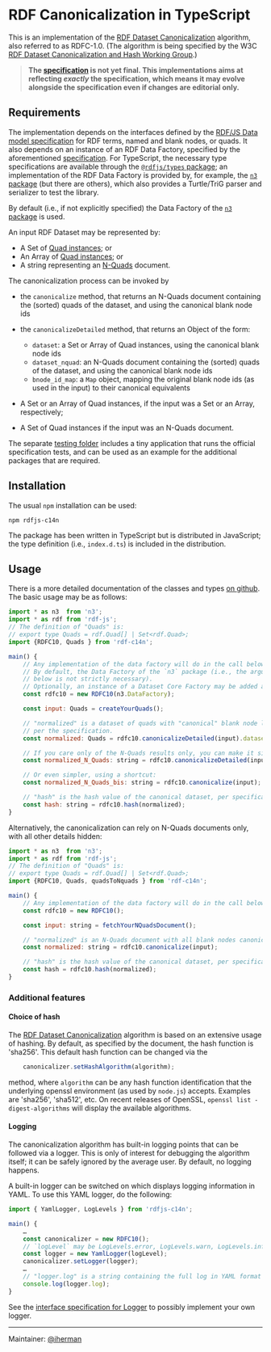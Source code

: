 # RDF Canonicalization in TypeScript

This is an implementation of the [RDF Dataset Canonicalization](https://www.w3.org/TR/rdf-canon/) algorithm, also referred to as RDFC-1.0. (The algorithm is being specified by the W3C [RDF Dataset Canonicalization and Hash Working Group](https://www.w3.org/groups/wg/rch).)

> **The [specification](https://www.w3.org/TR/rdf-canon/) is not yet final. This implementations aims at reflecting _exactly_ the specification, which means it may evolve alongside the specification even if changes are editorial only.**

## Requirements

The implementation depends on the interfaces defined by the [RDF/JS Data model specification](http://rdf.js.org/data-model-spec/) for RDF terms, named and blank nodes, or quads. It also depends on an instance of an RDF Data Factory, specified by the aforementioned [specification](http://rdf.js.org/data-model-spec/#datafactory-interface). For TypeScript, the necessary type specifications are available through the [`@rdfjs/types` package](https://www.npmjs.com/package/@rdfjs/types); an implementation of the RDF Data Factory is provided by, for example, the [`n3` package](https://www.npmjs.com/package/n3) (but there are others), which also provides a Turtle/TriG parser and serializer to test the library.

By default (i.e., if not explicitly specified) the Data Factory of the [`n3` package](https://www.npmjs.com/package/n3) is used.

An input RDF Dataset may be represented by: 

- A Set of [Quad instances](https://rdf.js.org/data-model-spec/#quad-interface); or
- An Array of [Quad instances](https://rdf.js.org/data-model-spec/#quad-interface); or
- A string representing an [N-Quads](http://www.w3.org/TR/n-quads/) document.

The canonicalization process can be invoked by

- the `canonicalize` method, that returns an N-Quads document containing the (sorted) quads of the dataset, and using the canonical blank node ids
- the `canonicalizeDetailed` method, that returns an Object of the form:
  - `dataset`: a Set or Array of Quad instances, using the canonical blank node ids
  - `dataset_nquad`: an N-Quads document containing the (sorted) quads of the dataset, and using the canonical blank node ids
  - `bnode_id_map`: a `Map` object, mapping the original blank node ids (as used in the input) to their canonical equivalents

- A Set or an Array of Quad instances, if the input was a Set or an Array, respectively;
- A Set of Quad instances if the input was an N-Quads document.

The separate [testing folder](https://github.com/iherman/rdfjs-c14n/tree/main/testing) includes a tiny application that runs the official specification tests, and can be used as an example for the additional packages that are required. 

## Installation

The usual `npm` installation can be used:

```
npm rdfjs-c14n
```

The package has been written in TypeScript but is distributed in JavaScript; the type definition (i.e., `index.d.ts`) is included in the distribution.

## Usage

There is a more detailed documentation of the classes and types [on github](https://iherman.github.io/rdfjs-c14n/). The basic usage may be as follows:

```js
import * as n3  from 'n3';
import * as rdf from 'rdf-js';
// The definition of "Quads" is:
// export type Quads = rdf.Quad[] | Set<rdf.Quad>; 
import {RDFC10, Quads } from 'rdf-c14n';

main() {
    // Any implementation of the data factory will do in the call below.
    // By default, the Data Factory of the `n3` package (i.e., the argument in the call
    // below is not strictly necessary).
    // Optionally, an instance of a Dataset Core Factory may be added as a second argument.
    const rdfc10 = new RDFC10(n3.DataFactory);  

    const input: Quads = createYourQuads();

    // "normalized" is a dataset of quads with "canonical" blank node labels
    // per the specification. 
    const normalized: Quads = rdfc10.canonicalizeDetailed(input).dataset;

    // If you care only of the N-Quads results only, you can make it simpler
    const normalized_N_Quads: string = rdfc10.canonicalizeDetailed(input).dataset_nquad;

    // Or even simpler, using a shortcut:
    const normalized_N_Quads_bis: string = rdfc10.canonicalize(input);

    // "hash" is the hash value of the canonical dataset, per specification
    const hash: string = rdfc10.hash(normalized);
}
```

Alternatively, the canonicalization can rely on N-Quads documents only, with all other details hidden:

```js
import * as n3  from 'n3';
import * as rdf from 'rdf-js';
// The definition of "Quads" is:
// export type Quads = rdf.Quad[] | Set<rdf.Quad>; 
import {RDFC10, Quads, quadsToNquads } from 'rdf-c14n';

main() {
    // Any implementation of the data factory will do in the call below.
    const rdfc10 = new RDFC10();  

    const input: string = fetchYourNQuadsDocument();

    // "normalized" is an N-Quads document with all blank nodes canonicalized 
    const normalized: string = rdfc10.canonicalize(input);

    // "hash" is the hash value of the canonical dataset, per specification
    const hash = rdfc10.hash(normalized);
}
```


### Additional features

#### Choice of hash

The [RDF Dataset Canonicalization](https://www.w3.org/TR/rdf-canon/) algorithm is based on an extensive usage of hashing. By default, as specified by the document, the hash function is 'sha256'. This default hash function can be changed via the

```js
    canonicalizer.setHashAlgorithm(algorithm);
```

method, where `algorithm` can be any hash function identification that the underlying openssl environment (as used by `node.js`) accepts. Examples are 'sha256', 'sha512', etc. On recent releases of OpenSSL, `openssl list -digest-algorithms` will display the available algorithms.

#### Logging

The canonicalization algorithm has built-in logging points that can be followed via a logger. This is  only of interest for debugging the algorithm itself; it can be safely ignored by the average user. By default, no logging happens.

A built-in logger can be switched on which displays logging information in YAML. To use this YAML logger, do the following:

```js
import { YamlLogger, LogLevels } from 'rdfjs-c14n';

main() {
    …
    const canonicalizer = new RDFC10();
    // `logLevel` may be LogLevels.error, LogLevels.warn, LogLevels.info, LogLevels.debug  
    const logger = new YamlLogger(logLevel);
    canonicalizer.setLogger(logger);
    …
    // "logger.log" is a string containing the full log in YAML format
    console.log(logger.log);
}
```

See the [interface specification for Logger](https://iherman.github.io/rdfjs-c14n/interfaces/lib_logging.Logger.html) to possibly implement your own logger.


---

Maintainer: [@iherman](https://github.com/iherman)
